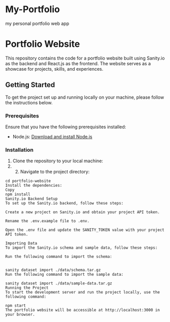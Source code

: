 # My-Portfolio
my personal portfolio web app
# Portfolio Website

This repository contains the code for a portfolio website built using Sanity.io as the backend and React.js as the frontend. The website serves as a showcase for projects, skills, and experiences.

## Getting Started

To get the project set up and running locally on your machine, please follow the instructions below.

### Prerequisites

Ensure that you have the following prerequisites installed:

- Node.js: [Download and install Node.js](https://nodejs.org)

### Installation

1. Clone the repository to your local machine:
2. 2. Navigate to the project directory:
```
cd portfolio-website
Install the dependencies:
Copy
npm install
Sanity.io Backend Setup
To set up the Sanity.io backend, follow these steps:

Create a new project on Sanity.io and obtain your project API token.

Rename the .env.example file to .env.

Open the .env file and update the SANITY_TOKEN value with your project API token.

Importing Data
To import the Sanity.io schema and sample data, follow these steps:

Run the following command to import the schema:


sanity dataset import ./data/schema.tar.gz
Run the following command to import the sample data:

sanity dataset import ./data/sample-data.tar.gz
Running the Project
To start the development server and run the project locally, use the following command:

npm start
The portfolio website will be accessible at http://localhost:3000 in your browser.
